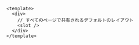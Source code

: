 ```vue [layouts/default.vue]
<template>
  <div>
    // すべてのページで共有されるデフォルトのレイアウト
    <slot />
  </div>
</template>
```
